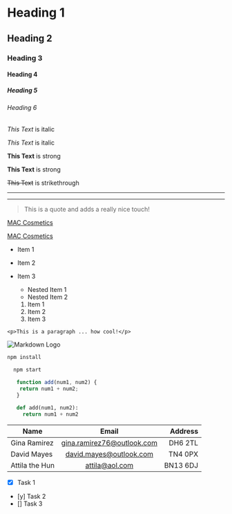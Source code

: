 <!-- Headings -->

# Heading 1
## Heading 2
### Heading 3
#### Heading 4
##### Heading 5
###### Heading 6


<!-- Italics -->
*This Text* is italic

_This Text_ is italic

<!-- Strong -->
**This Text** is strong

__This Text__ is strong

<!-- Strikethrough -->
~~This Text~~ is strikethrough

<!-- Horizontal Rule -->
---

___

<!-- Blockquote -->
>This is a quote and adds a really nice touch!

<!-- Links -->
[MAC Cosmetics](http://www.maccosmetics.co.uk)

[MAC Cosmetics](http://www.maccosmetics.co.uk "This will add a title on hover")

<!-- UL -->
* Item 1
* Item 2
* Item 3
  * Nested Item 1
  * Nested Item 2

  <!-- OL -->
  1. Item 1
  1. Item 2
  1. Item 3
 
 <!-- Inline Code Block -->
 `<p>This is a paragraph ... how cool!</p>`

 <!-- Images -->
 ![Markdown Logo](https://markdown-here.com/img/icon256.png)


 <!-- GitHub Markdown -->

 <!-- Code Blocks -->
```bash
npm install
  
  npm start
```

```javascript
   function add(num1, num2) {
    return num1 + num2;
   }
   ```

   ```python
      def add(num1, num2):
        return num1 + num2    
   ```



<!-- Tables -->

| Name     |      Email      |    Address           |
|----------|:-------------:|----------:|
| Gina Ramirez |gina.ramirez76@outlook.com|DH6 2TL |
| David Mayes | david.mayes@outlook.com  | TN4 0PX |
| Attila the Hun|attila@aol.com|    BN13 6DJ |


<!-- Task Lists -->
* [x] Task 1
* [y] Task 2
* [] Task 3



